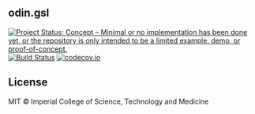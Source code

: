 ## odin.gsl

<!-- badges: start -->
[![Project Status: Concept – Minimal or no implementation has been done yet, or the repository is only intended to be a limited example, demo, or proof-of-concept.](https://www.repostatus.org/badges/latest/concept.svg)](https://www.repostatus.org/#concept)
[![Build Status](https://travis-ci.com/mrc-ide/odin.gsl.svg?branch=master)](https://travis-ci.com/mrc-ide/odin.gsl)
[![codecov.io](https://codecov.io/github/mrc-ide/odin.gsl/coverage.svg?branch=master)](https://codecov.io/github/mrc-ide/odin.gsl?branch=master)
<!-- badges: end -->

## License

MIT © Imperial College of Science, Technology and Medicine
